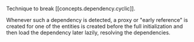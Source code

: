
Technique to break [[concepts.dependency.cyclic]].

Whenever such a dependency is detected, a proxy or "early reference" is created for one of the entities is created before the full initialization and then load the dependency later lazily, resolving the dependencies.

